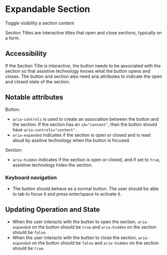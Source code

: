 # Expandable Section

Toggle visibility a section content

Section Titles are interactive titles that open and close sections, typically on a form.

## Accessibility
If the Section Title is interactive, the button needs to be associated with the section so that assistive technology knows what the button opens and closes. The button and section also need aria attributes to indicate the open and closed state of the section.

## Notable attributes

Button:
- `aria-controls` is used to create an association between the button and the section. If the section has an `id="content"`, then the button should have `aria-controls="content"`.
- `aria-expanded` indicates if the section is open or closed and is read aloud by assitive technology when the button is focused.

Section:
- `aria-hidden` indicates if the section is open or closed, and if set to `true`, assistive technology hides the section.

### Keyboard navigation
- The button should behave as a normal button. The user should be able to tab to focus it and press enter/space to activate it.

## Updating Operation and State
- When the user interacts with the button to open the section, `aria-expanded` on the button should be `true` and `aria-hidden` on the section should be `false`.
- When the user interacts with the button to close the section, `aria-expanded` on the button should be `false` and `aria-hidden` on the section should be `true`.
